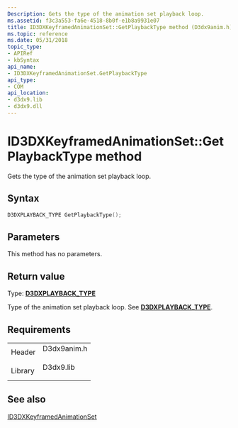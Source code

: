 ```yaml
---
Description: Gets the type of the animation set playback loop.
ms.assetid: f3c3a553-fa6e-4518-8b0f-e1b8a9931e07
title: ID3DXKeyframedAnimationSet::GetPlaybackType method (D3dx9anim.h)
ms.topic: reference
ms.date: 05/31/2018
topic_type: 
- APIRef
- kbSyntax
api_name: 
- ID3DXKeyframedAnimationSet.GetPlaybackType
api_type: 
- COM
api_location: 
- d3dx9.lib
- d3dx9.dll
---
```


# ID3DXKeyframedAnimationSet::GetPlaybackType method

Gets the type of the animation set playback loop.

## Syntax


```C++
D3DXPLAYBACK_TYPE GetPlaybackType();
```



## Parameters

This method has no parameters.

## Return value

Type: **[**D3DXPLAYBACK\_TYPE**](./d3dxplayback-type.md)**

Type of the animation set playback loop. See [**D3DXPLAYBACK\_TYPE**](./d3dxplayback-type.md).

## Requirements



|                    |                                                                                        |
|--------------------|----------------------------------------------------------------------------------------|
| Header<br/>  | <dl> <dt>D3dx9anim.h</dt> </dl> |
| Library<br/> | <dl> <dt>D3dx9.lib</dt> </dl>   |



## See also

<dl> <dt>

[ID3DXKeyframedAnimationSet](id3dxkeyframedanimationset.md)
</dt> </dl>

 

 